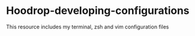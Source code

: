 # Hoodrop-developing-configurations

This resource includes my terminal, zsh and vim configuration files
